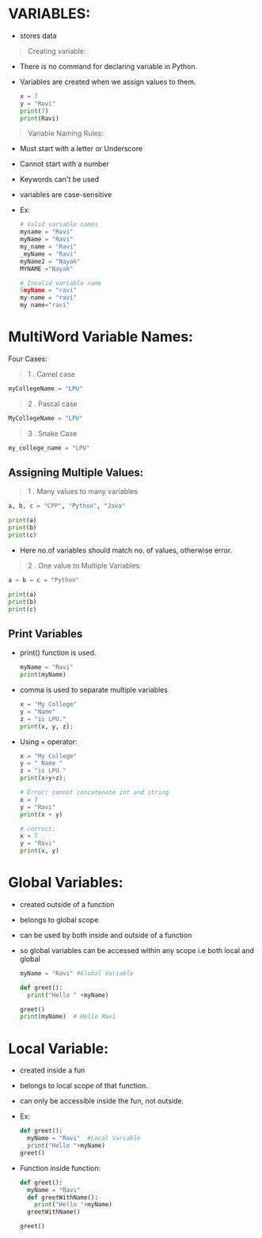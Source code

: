 # VARIABLES:

- stores data

> Creating variable:

- There is no command for declaring variable in Python.
- Variables are created when we assign values to them.

  ```py
  x = 7
  y = "Ravi"
  print(7)
  print(Ravi)
  ```

> Variable Naming Rules:

- Must start with a letter or Underscore
- Cannot start with a number
- Keywords can't be used
- variables are case-sensitive
- Ex:

  ```py
  # Valid variable names
  myname = "Ravi"
  myName = "Ravi"
  my_name = "Ravi"
  _myName = "Ravi"
  myName2 = "Nayak"
  MYNAME ="Nayak"
  ```

  ```py
  # Invalid variable name
  5myName = "ravi"
  my-name = "ravi"
  my name="ravi"
  ```

# MultiWord Variable Names:

Four Cases:

> 1 . Camel case

```py
myCollegeName = "LPU"
```

> 2 . Pascal case

```py
MyCollegeName = "LPU"
```

> 3 . Snake Case

```py
my_college_name = "LPU"
```

## Assigning Multiple Values:

> 1 . Many values to many variables

```py
a, b, c = "CPP", "Python", "Java"

print(a)
print(b)
print(c)
```

- Here no.of variables should match no. of values, otherwise error.

> 2 . One value to Multiple Variables:

```py
a = b = c = "Python"

print(a)
print(b)
print(c)
```

## Print Variables

- print() function is used.

  ```py
  myName = "Ravi"
  print(myName)
  ```

- comma is used to separate multiple variables

  ```py
  x = "My College"
  y = "Name"
  z = "is LPU."
  print(x, y, z);
  ```

- Using + operator:

  ```py
  x = "My College"
  y = " Name "
  z = "is LPU."
  print(x+y+z);
  ```

  ```py
  # Error: cannot concatenate int and string
  x = 7
  y = "Ravi"
  print(x + y)
  ```

  ```py
  # correct:
  x = 7
  y = "Ravi"
  print(x, y)
  ```

# Global Variables:

- created outside of a function
- belongs to global scope
- can be used by both inside and outside of a function
- so global variables can be accessed within any scope i.e both local and global

  ```py
  myName = "Ravi" #Global Variable

  def greet():
    print("Hello " +myName)

  greet()
  print(myName)  # Hello Ravi
  ```

# Local Variable:

- created inside a fun
- belongs to local scope of that function.
- can only be accessible inside the fun, not outside.
- Ex:

  ```py
  def greet():
    myName = "Ravi"  #Local Variable
    print("Hello "+myName)
  greet()
  ```

- Function inside function:

  ```py
  def greet():
    myName = "Ravi"
    def greetWithName():
      print("Hello "+myName)
    greetWithName()

  greet()
  ```
